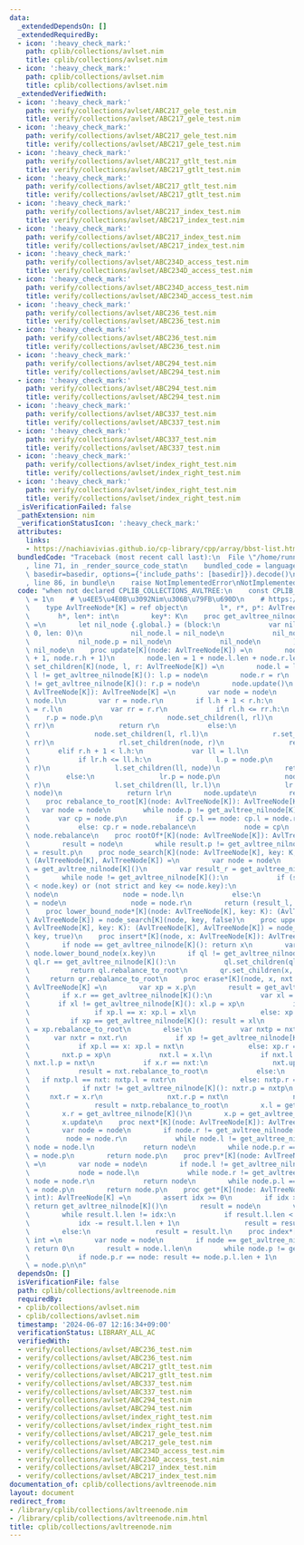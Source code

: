```yaml
---
data:
  _extendedDependsOn: []
  _extendedRequiredBy:
  - icon: ':heavy_check_mark:'
    path: cplib/collections/avlset.nim
    title: cplib/collections/avlset.nim
  - icon: ':heavy_check_mark:'
    path: cplib/collections/avlset.nim
    title: cplib/collections/avlset.nim
  _extendedVerifiedWith:
  - icon: ':heavy_check_mark:'
    path: verify/collections/avlset/ABC217_gele_test.nim
    title: verify/collections/avlset/ABC217_gele_test.nim
  - icon: ':heavy_check_mark:'
    path: verify/collections/avlset/ABC217_gele_test.nim
    title: verify/collections/avlset/ABC217_gele_test.nim
  - icon: ':heavy_check_mark:'
    path: verify/collections/avlset/ABC217_gtlt_test.nim
    title: verify/collections/avlset/ABC217_gtlt_test.nim
  - icon: ':heavy_check_mark:'
    path: verify/collections/avlset/ABC217_gtlt_test.nim
    title: verify/collections/avlset/ABC217_gtlt_test.nim
  - icon: ':heavy_check_mark:'
    path: verify/collections/avlset/ABC217_index_test.nim
    title: verify/collections/avlset/ABC217_index_test.nim
  - icon: ':heavy_check_mark:'
    path: verify/collections/avlset/ABC217_index_test.nim
    title: verify/collections/avlset/ABC217_index_test.nim
  - icon: ':heavy_check_mark:'
    path: verify/collections/avlset/ABC234D_access_test.nim
    title: verify/collections/avlset/ABC234D_access_test.nim
  - icon: ':heavy_check_mark:'
    path: verify/collections/avlset/ABC234D_access_test.nim
    title: verify/collections/avlset/ABC234D_access_test.nim
  - icon: ':heavy_check_mark:'
    path: verify/collections/avlset/ABC236_test.nim
    title: verify/collections/avlset/ABC236_test.nim
  - icon: ':heavy_check_mark:'
    path: verify/collections/avlset/ABC236_test.nim
    title: verify/collections/avlset/ABC236_test.nim
  - icon: ':heavy_check_mark:'
    path: verify/collections/avlset/ABC294_test.nim
    title: verify/collections/avlset/ABC294_test.nim
  - icon: ':heavy_check_mark:'
    path: verify/collections/avlset/ABC294_test.nim
    title: verify/collections/avlset/ABC294_test.nim
  - icon: ':heavy_check_mark:'
    path: verify/collections/avlset/ABC337_test.nim
    title: verify/collections/avlset/ABC337_test.nim
  - icon: ':heavy_check_mark:'
    path: verify/collections/avlset/ABC337_test.nim
    title: verify/collections/avlset/ABC337_test.nim
  - icon: ':heavy_check_mark:'
    path: verify/collections/avlset/index_right_test.nim
    title: verify/collections/avlset/index_right_test.nim
  - icon: ':heavy_check_mark:'
    path: verify/collections/avlset/index_right_test.nim
    title: verify/collections/avlset/index_right_test.nim
  _isVerificationFailed: false
  _pathExtension: nim
  _verificationStatusIcon: ':heavy_check_mark:'
  attributes:
    links:
    - https://nachiavivias.github.io/cp-library/cpp/array/bbst-list.html
  bundledCode: "Traceback (most recent call last):\n  File \"/home/runner/.local/lib/python3.10/site-packages/onlinejudge_verify/documentation/build.py\"\
    , line 71, in _render_source_code_stat\n    bundled_code = language.bundle(stat.path,\
    \ basedir=basedir, options={'include_paths': [basedir]}).decode()\n  File \"/home/runner/.local/lib/python3.10/site-packages/onlinejudge_verify/languages/nim.py\"\
    , line 86, in bundle\n    raise NotImplementedError\nNotImplementedError\n"
  code: "when not declared CPLIB_COLLECTIONS_AVLTREE:\n    const CPLIB_COLLECTIONS_AVLTREE*\
    \ = 1\n    # \u4EE5\u4E0B\u3092Nim\u306B\u79FB\u690D\n    # https://nachiavivias.github.io/cp-library/cpp/array/bbst-list.html\n\
    \    type AvlTreeNode*[K] = ref object\n        l*, r*, p*: AvlTreeNode[K]\n \
    \       h*, len*: int\n        key*: K\n    proc get_avltree_nilnode*[K](): AvlTreeNode[K]\
    \ =\n        let nil_node {.global.} = (block:\n            var nil_node = AvlTreeNode[K](h:\
    \ 0, len: 0)\n            nil_node.l = nil_node\n            nil_node.r = nil_node\n\
    \            nil_node.p = nil_node\n            nil_node\n        )\n        return\
    \ nil_node\n    proc update[K](node: AvlTreeNode[K]) =\n        node.h = max(node.l.h\
    \ + 1, node.r.h + 1)\n        node.len = 1 + node.l.len + node.r.len\n    proc\
    \ set_children[K](node, l, r: AvlTreeNode[K]) =\n        node.l = l\n        if\
    \ l != get_avltree_nilnode[K](): l.p = node\n        node.r = r\n        if r\
    \ != get_avltree_nilnode[K](): r.p = node\n        node.update()\n    proc rebalance[K](node:\
    \ AvlTreeNode[K]): AvlTreeNode[K] =\n        var node = node\n        var l =\
    \ node.l\n        var r = node.r\n        if l.h + 1 < r.h:\n            var rl\
    \ = r.l\n            var rr = r.r\n            if rl.h <= rr.h:\n            \
    \    r.p = node.p\n                node.set_children(l, rl)\n                r.set_children(node,\
    \ rr)\n                return r\n            else:\n                rl.p = node.p\n\
    \                node.set_children(l, rl.l)\n                r.set_children(rl.r,\
    \ rr)\n                rl.set_children(node, r)\n                return rl\n \
    \       elif r.h + 1 < l.h:\n            var ll = l.l\n            var lr = l.r\n\
    \            if lr.h <= ll.h:\n                l.p = node.p\n                node.set_children(lr,\
    \ r)\n                l.set_children(ll, node)\n                return l\n   \
    \         else:\n                lr.p = node.p\n                node.set_children(lr.r,\
    \ r)\n                l.set_children(ll, lr.l)\n                lr.set_children(l,\
    \ node)\n                return lr\n        node.update\n        return node\n\
    \    proc rebalance_to_root[K](node: AvlTreeNode[K]): AvlTreeNode[K] =\n     \
    \   var node = node\n        while node.p != get_avltree_nilnode[K]():\n     \
    \       var cp = node.p\n            if cp.l == node: cp.l = node.rebalance\n\
    \            else: cp.r = node.rebalance\n            node = cp\n        return\
    \ node.rebalance\n    proc rootOf*[K](node: AvlTreeNode[K]): AvlTreeNode[K] =\n\
    \        result = node\n        while result.p != get_avltree_nilnode[K](): result\
    \ = result.p\n    proc node_search[K](node: AvlTreeNode[K], key: K, strict: bool):\
    \ (AvlTreeNode[K], AvlTreeNode[K]) =\n        var node = node\n        var result_l\
    \ = get_avltree_nilnode[K]()\n        var result_r = get_avltree_nilnode[K]()\n\
    \        while node != get_avltree_nilnode[K]():\n            if (strict and key\
    \ < node.key) or (not strict and key <= node.key):\n                result_r =\
    \ node\n                node = node.l\n            else:\n                result_l\
    \ = node\n                node = node.r\n        return (result_l, result_r)\n\
    \    proc lower_bound_node*[K](node: AvlTreeNode[K], key: K): (AvlTreeNode[K],\
    \ AvlTreeNode[K]) = node_search[K](node, key, false)\n    proc upper_bound_node*[K](node:\
    \ AvlTreeNode[K], key: K): (AvlTreeNode[K], AvlTreeNode[K]) = node_search[K](node,\
    \ key, true)\n    proc insert*[K](node, x: AvlTreeNode[K]): AvlTreeNode[K] =\n\
    \        if node == get_avltree_nilnode[K](): return x\n        var (ql, qr) =\
    \ node.lower_bound_node(x.key)\n        if ql != get_avltree_nilnode[K]() and\
    \ ql.r == get_avltree_nilnode[K]():\n            ql.set_children(ql.l, x)\n  \
    \          return ql.rebalance_to_root\n        qr.set_children(x, qr.r)\n   \
    \     return qr.rebalance_to_root\n    proc erase*[K](node, x, nxt: AvlTreeNode[K]):\
    \ AvlTreeNode[K] =\n        var xp = x.p\n        result = get_avltree_nilnode[K]()\n\
    \        if x.r == get_avltree_nilnode[K]():\n            var xl = x.l\n     \
    \       if xl != get_avltree_nilnode[K](): xl.p = xp\n            if xp != get_avltree_nilnode[K]():\n\
    \                if xp.l == x: xp.l = xl\n                else: xp.r = xl\n  \
    \          if xp == get_avltree_nilnode[K](): result = xl\n            else: result\
    \ = xp.rebalance_to_root\n        else:\n            var nxtp = nxt.p\n      \
    \      var nxtr = nxt.r\n            if xp != get_avltree_nilnode[K]():\n    \
    \            if xp.l == x: xp.l = nxt\n                else: xp.r = nxt\n    \
    \        nxt.p = xp\n            nxt.l = x.l\n            if nxt.l != get_avltree_nilnode[K]():\
    \ nxt.l.p = nxt\n            if x.r == nxt:\n                nxt.update\n    \
    \            result = nxt.rebalance_to_root\n            else:\n             \
    \   if nxtp.l == nxt: nxtp.l = nxtr\n                else: nxtp.r = nxtr\n   \
    \             if nxtr != get_avltree_nilnode[K](): nxtr.p = nxtp\n           \
    \     nxt.r = x.r\n                nxt.r.p = nxt\n                nxt.update\n\
    \                result = nxtp.rebalance_to_root\n        x.l = get_avltree_nilnode[K]()\n\
    \        x.r = get_avltree_nilnode[K]()\n        x.p = get_avltree_nilnode[K]()\n\
    \        x.update\n    proc next*[K](node: AvlTreeNode[K]): AvlTreeNode[K] =\n\
    \        var node = node\n        if node.r != get_avltree_nilnode[K]():\n   \
    \         node = node.r\n            while node.l != get_avltree_nilnode[K]():\
    \ node = node.l\n            return node\n        while node.p.r == node: node\
    \ = node.p\n        return node.p\n    proc prev*[K](node: AvlTreeNode[K]): AvlTreeNode[K]\
    \ =\n        var node = node\n        if node.l != get_avltree_nilnode[K]():\n\
    \            node = node.l\n            while node.r != get_avltree_nilnode[K]():\
    \ node = node.r\n            return node\n        while node.p.l == node: node\
    \ = node.p\n        return node.p\n    proc get*[K](node: AvlTreeNode[K], idx:\
    \ int): AvlTreeNode[K] =\n        assert idx >= 0\n        if idx >= node.len:\
    \ return get_avltree_nilnode[K]()\n        result = node\n        var idx = idx\n\
    \        while result.l.len != idx:\n            if result.l.len < idx:\n    \
    \            idx -= result.l.len + 1\n                result = result.r\n    \
    \        else:\n                result = result.l\n    proc index*[K](node: AvlTreeNode[K]):\
    \ int =\n        var node = node\n        if node == get_avltree_nilnode[K]():\
    \ return 0\n        result = node.l.len\n        while node.p != get_avltree_nilnode[K]():\n\
    \            if node.p.r == node: result += node.p.l.len + 1\n            node\
    \ = node.p\n\n"
  dependsOn: []
  isVerificationFile: false
  path: cplib/collections/avltreenode.nim
  requiredBy:
  - cplib/collections/avlset.nim
  - cplib/collections/avlset.nim
  timestamp: '2024-06-07 12:16:34+09:00'
  verificationStatus: LIBRARY_ALL_AC
  verifiedWith:
  - verify/collections/avlset/ABC236_test.nim
  - verify/collections/avlset/ABC236_test.nim
  - verify/collections/avlset/ABC217_gtlt_test.nim
  - verify/collections/avlset/ABC217_gtlt_test.nim
  - verify/collections/avlset/ABC337_test.nim
  - verify/collections/avlset/ABC337_test.nim
  - verify/collections/avlset/ABC294_test.nim
  - verify/collections/avlset/ABC294_test.nim
  - verify/collections/avlset/index_right_test.nim
  - verify/collections/avlset/index_right_test.nim
  - verify/collections/avlset/ABC217_gele_test.nim
  - verify/collections/avlset/ABC217_gele_test.nim
  - verify/collections/avlset/ABC234D_access_test.nim
  - verify/collections/avlset/ABC234D_access_test.nim
  - verify/collections/avlset/ABC217_index_test.nim
  - verify/collections/avlset/ABC217_index_test.nim
documentation_of: cplib/collections/avltreenode.nim
layout: document
redirect_from:
- /library/cplib/collections/avltreenode.nim
- /library/cplib/collections/avltreenode.nim.html
title: cplib/collections/avltreenode.nim
---
```

